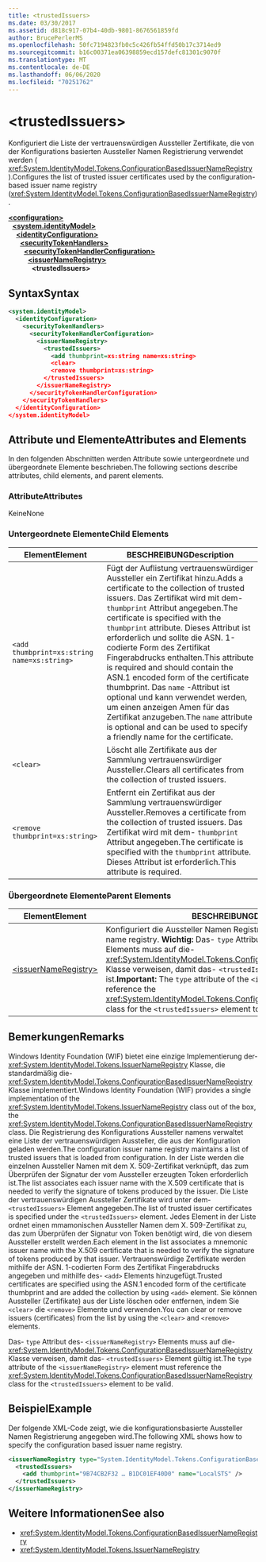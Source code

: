 ```yaml
---
title: <trustedIssuers>
ms.date: 03/30/2017
ms.assetid: d818c917-07b4-40db-9801-8676561859fd
author: BrucePerlerMS
ms.openlocfilehash: 50fc7194823fb0c5c426fb54ffd50b17c3714ed9
ms.sourcegitcommit: b16c00371ea06398859ecd157defc81301c9070f
ms.translationtype: MT
ms.contentlocale: de-DE
ms.lasthandoff: 06/06/2020
ms.locfileid: "70251762"
---
```

# \<trustedIssuers>
<span data-ttu-id="b0ab3-101">Konfiguriert die Liste der vertrauenswürdigen Aussteller Zertifikate, die von der Konfigurations basierten Aussteller Namen Registrierung verwendet werden ( <xref:System.IdentityModel.Tokens.ConfigurationBasedIssuerNameRegistry> ).</span><span class="sxs-lookup"><span data-stu-id="b0ab3-101">Configures the list of trusted issuer certificates used by the configuration-based issuer name registry (<xref:System.IdentityModel.Tokens.ConfigurationBasedIssuerNameRegistry>).</span></span>  
  
[**\<configuration>**](../configuration-element.md)\
&nbsp;&nbsp;[**\<system.identityModel>**](system-identitymodel.md)\
&nbsp;&nbsp;&nbsp;&nbsp;[**\<identityConfiguration>**](identityconfiguration.md)\
&nbsp;&nbsp;&nbsp;&nbsp;&nbsp;&nbsp;[**\<securityTokenHandlers>**](securitytokenhandlers.md)\
&nbsp;&nbsp;&nbsp;&nbsp;&nbsp;&nbsp;&nbsp;&nbsp;[**\<securityTokenHandlerConfiguration>**](securitytokenhandlerconfiguration.md)\
&nbsp;&nbsp;&nbsp;&nbsp;&nbsp;&nbsp;&nbsp;&nbsp;&nbsp;&nbsp;[**\<issuerNameRegistry>**](issuernameregistry.md)\
&nbsp;&nbsp;&nbsp;&nbsp;&nbsp;&nbsp;&nbsp;&nbsp;&nbsp;&nbsp;&nbsp;&nbsp;**\<trustedIssuers>**  
  
## <a name="syntax"></a><span data-ttu-id="b0ab3-102">Syntax</span><span class="sxs-lookup"><span data-stu-id="b0ab3-102">Syntax</span></span>  
  
```xml  
<system.identityModel>  
  <identityConfiguration>  
    <securityTokenHandlers>  
      <securityTokenHandlerConfiguration>  
        <issuerNameRegistry>  
          <trustedIssuers>  
            <add thumbprint=xs:string name=xs:string>  
            <clear>  
            <remove thumbprint=xs:string>  
          </trustedIssuers>  
        </issuerNameRegistry>  
      </securityTokenHandlerConfiguration>  
    </securityTokenHandlers>  
  </identityConfiguration>  
</system.identityModel>  
```  
  
## <a name="attributes-and-elements"></a><span data-ttu-id="b0ab3-103">Attribute und Elemente</span><span class="sxs-lookup"><span data-stu-id="b0ab3-103">Attributes and Elements</span></span>  
 <span data-ttu-id="b0ab3-104">In den folgenden Abschnitten werden Attribute sowie untergeordnete und übergeordnete Elemente beschrieben.</span><span class="sxs-lookup"><span data-stu-id="b0ab3-104">The following sections describe attributes, child elements, and parent elements.</span></span>  
  
### <a name="attributes"></a><span data-ttu-id="b0ab3-105">Attribute</span><span class="sxs-lookup"><span data-stu-id="b0ab3-105">Attributes</span></span>  
 <span data-ttu-id="b0ab3-106">Keine</span><span class="sxs-lookup"><span data-stu-id="b0ab3-106">None</span></span>  
  
### <a name="child-elements"></a><span data-ttu-id="b0ab3-107">Untergeordnete Elemente</span><span class="sxs-lookup"><span data-stu-id="b0ab3-107">Child Elements</span></span>  
  
|<span data-ttu-id="b0ab3-108">Element</span><span class="sxs-lookup"><span data-stu-id="b0ab3-108">Element</span></span>|<span data-ttu-id="b0ab3-109">BESCHREIBUNG</span><span class="sxs-lookup"><span data-stu-id="b0ab3-109">Description</span></span>|  
|-------------|-----------------|  
|`<add thumbprint=xs:string name=xs:string>`|<span data-ttu-id="b0ab3-110">Fügt der Auflistung vertrauenswürdiger Aussteller ein Zertifikat hinzu.</span><span class="sxs-lookup"><span data-stu-id="b0ab3-110">Adds a certificate to the collection of trusted issuers.</span></span> <span data-ttu-id="b0ab3-111">Das Zertifikat wird mit dem- `thumbprint` Attribut angegeben.</span><span class="sxs-lookup"><span data-stu-id="b0ab3-111">The certificate is specified with the `thumbprint` attribute.</span></span> <span data-ttu-id="b0ab3-112">Dieses Attribut ist erforderlich und sollte die ASN. 1-codierte Form des Zertifikat Fingerabdrucks enthalten.</span><span class="sxs-lookup"><span data-stu-id="b0ab3-112">This attribute is required and should contain the ASN.1 encoded form of the certificate thumbprint.</span></span> <span data-ttu-id="b0ab3-113">Das `name` -Attribut ist optional und kann verwendet werden, um einen anzeigen Amen für das Zertifikat anzugeben.</span><span class="sxs-lookup"><span data-stu-id="b0ab3-113">The `name` attribute is optional and can be used to specify a friendly name for the certificate.</span></span>|  
|`<clear>`|<span data-ttu-id="b0ab3-114">Löscht alle Zertifikate aus der Sammlung vertrauenswürdiger Aussteller.</span><span class="sxs-lookup"><span data-stu-id="b0ab3-114">Clears all certificates from the collection of trusted issuers.</span></span>|  
|`<remove thumbprint=xs:string>`|<span data-ttu-id="b0ab3-115">Entfernt ein Zertifikat aus der Sammlung vertrauenswürdiger Aussteller.</span><span class="sxs-lookup"><span data-stu-id="b0ab3-115">Removes a certificate from the collection of trusted issuers.</span></span> <span data-ttu-id="b0ab3-116">Das Zertifikat wird mit dem- `thumbprint` Attribut angegeben.</span><span class="sxs-lookup"><span data-stu-id="b0ab3-116">The certificate is specified with the `thumbprint` attribute.</span></span> <span data-ttu-id="b0ab3-117">Dieses Attribut ist erforderlich.</span><span class="sxs-lookup"><span data-stu-id="b0ab3-117">This attribute is required.</span></span>|  
  
### <a name="parent-elements"></a><span data-ttu-id="b0ab3-118">Übergeordnete Elemente</span><span class="sxs-lookup"><span data-stu-id="b0ab3-118">Parent Elements</span></span>  
  
|<span data-ttu-id="b0ab3-119">Element</span><span class="sxs-lookup"><span data-stu-id="b0ab3-119">Element</span></span>|<span data-ttu-id="b0ab3-120">BESCHREIBUNG</span><span class="sxs-lookup"><span data-stu-id="b0ab3-120">Description</span></span>|  
|-------------|-----------------|  
|[\<issuerNameRegistry>](issuernameregistry.md)|<span data-ttu-id="b0ab3-121">Konfiguriert die Aussteller Namen Registrierung.</span><span class="sxs-lookup"><span data-stu-id="b0ab3-121">Configures the issuer name registry.</span></span> <span data-ttu-id="b0ab3-122">**Wichtig:**  Das- `type` Attribut des- `<issuerNameRegistry>` Elements muss auf die- <xref:System.IdentityModel.Tokens.ConfigurationBasedIssuerNameRegistry> Klasse verweisen, damit das- `<trustedIssuers>` Element gültig ist.</span><span class="sxs-lookup"><span data-stu-id="b0ab3-122">**Important:**  The `type` attribute of the `<issuerNameRegistry>` element must reference the <xref:System.IdentityModel.Tokens.ConfigurationBasedIssuerNameRegistry> class for the `<trustedIssuers>` element to be valid.</span></span>|  
  
## <a name="remarks"></a><span data-ttu-id="b0ab3-123">Bemerkungen</span><span class="sxs-lookup"><span data-stu-id="b0ab3-123">Remarks</span></span>  
 <span data-ttu-id="b0ab3-124">Windows Identity Foundation (WIF) bietet eine einzige Implementierung der- <xref:System.IdentityModel.Tokens.IssuerNameRegistry> Klasse, die standardmäßig die- <xref:System.IdentityModel.Tokens.ConfigurationBasedIssuerNameRegistry> Klasse implementiert.</span><span class="sxs-lookup"><span data-stu-id="b0ab3-124">Windows Identity Foundation (WIF) provides a single implementation of the <xref:System.IdentityModel.Tokens.IssuerNameRegistry> class out of the box, the <xref:System.IdentityModel.Tokens.ConfigurationBasedIssuerNameRegistry> class.</span></span> <span data-ttu-id="b0ab3-125">Die Registrierung des Konfigurations Aussteller namens verwaltet eine Liste der vertrauenswürdigen Aussteller, die aus der Konfiguration geladen werden.</span><span class="sxs-lookup"><span data-stu-id="b0ab3-125">The configuration issuer name registry maintains a list of trusted issuers that is loaded from configuration.</span></span> <span data-ttu-id="b0ab3-126">In der Liste werden die einzelnen Aussteller Namen mit dem X. 509-Zertifikat verknüpft, das zum Überprüfen der Signatur der vom Aussteller erzeugten Token erforderlich ist.</span><span class="sxs-lookup"><span data-stu-id="b0ab3-126">The list associates each issuer name with the X.509 certificate that is needed to verify the signature of tokens produced by the issuer.</span></span> <span data-ttu-id="b0ab3-127">Die Liste der vertrauenswürdigen Aussteller Zertifikate wird unter dem- `<trustedIssuers>` Element angegeben.</span><span class="sxs-lookup"><span data-stu-id="b0ab3-127">The list of trusted issuer certificates is specified under the `<trustedIssuers>` element.</span></span> <span data-ttu-id="b0ab3-128">Jedes Element in der Liste ordnet einen mmamonischen Aussteller Namen dem X. 509-Zertifikat zu, das zum Überprüfen der Signatur von Token benötigt wird, die von diesem Aussteller erstellt werden.</span><span class="sxs-lookup"><span data-stu-id="b0ab3-128">Each element in the list associates a mnemonic issuer name with the X.509 certificate that is needed to verify the signature of tokens produced by that issuer.</span></span> <span data-ttu-id="b0ab3-129">Vertrauenswürdige Zertifikate werden mithilfe der ASN. 1-codierten Form des Zertifikat Fingerabdrucks angegeben und mithilfe des- `<add>` Elements hinzugefügt.</span><span class="sxs-lookup"><span data-stu-id="b0ab3-129">Trusted certificates are specified using the ASN.1 encoded form of the certificate thumbprint and are added the collection by using `<add>` element.</span></span> <span data-ttu-id="b0ab3-130">Sie können Aussteller (Zertifikate) aus der Liste löschen oder entfernen, indem Sie `<clear>` die `<remove>` Elemente und verwenden.</span><span class="sxs-lookup"><span data-stu-id="b0ab3-130">You can clear or remove issuers (certificates) from the list by using the `<clear>` and `<remove>` elements.</span></span>  
  
 <span data-ttu-id="b0ab3-131">Das- `type` Attribut des- `<issuerNameRegistry>` Elements muss auf die- <xref:System.IdentityModel.Tokens.ConfigurationBasedIssuerNameRegistry> Klasse verweisen, damit das- `<trustedIssuers>` Element gültig ist.</span><span class="sxs-lookup"><span data-stu-id="b0ab3-131">The `type` attribute of the `<issuerNameRegistry>` element must reference the <xref:System.IdentityModel.Tokens.ConfigurationBasedIssuerNameRegistry> class for the `<trustedIssuers>` element to be valid.</span></span>  
  
## <a name="example"></a><span data-ttu-id="b0ab3-132">Beispiel</span><span class="sxs-lookup"><span data-stu-id="b0ab3-132">Example</span></span>  
 <span data-ttu-id="b0ab3-133">Der folgende XML-Code zeigt, wie die konfigurationsbasierte Aussteller Namen Registrierung angegeben wird.</span><span class="sxs-lookup"><span data-stu-id="b0ab3-133">The following XML shows how to specify the configuration based issuer name registry.</span></span>  
  
```xml  
<issuerNameRegistry type="System.IdentityModel.Tokens.ConfigurationBasedIssuerNameRegistry, System.IdentityModel, Version=4.0.0.0, Culture=neutral, PublicKeyToken=b77a5c561934e089">  
  <trustedIssuers>  
    <add thumbprint="9B74CB2F32 … B1DC01EF40D0" name="LocalSTS" />  
  </trustedIssuers>  
</issuerNameRegistry>  
```  
  
## <a name="see-also"></a><span data-ttu-id="b0ab3-134">Weitere Informationen</span><span class="sxs-lookup"><span data-stu-id="b0ab3-134">See also</span></span>

- <xref:System.IdentityModel.Tokens.ConfigurationBasedIssuerNameRegistry>
- <xref:System.IdentityModel.Tokens.IssuerNameRegistry>
